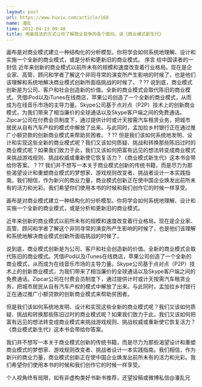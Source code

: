 ```yaml
---
layout: post
url: https://www.huxiu.com/article/168
name: 潘乱
time: 2012-04-13 09:48
title: 用最简洁的方式让你了解商业竞争的各个面向。读《商业模式新生代》
---
```

画布是对商业模式建立一种结构化的分析模型。你将学会如何系统地理解、设计和实施一个全新的商业模式，或是分析和更新旧的商业模式。 序言 给中国读者的一封信 近年来创新的商业模式以前所未有的规模和速度改变着行业格局。现在是企业家、高管、顾问和学者了解这个非同寻常的演变所产生影响的时候了，也是他们该理解和系统地解决商业模式创新所面临挑战的时候了。 ? ?? 说到底，商业模式创新是为公司、客户和社会创造新的价值。全新的商业模式会取代陈旧的商业模式。凭借iPod以及iTunes在线商店，苹果公司创造了一个全新的商业模式，从而成为在线音乐市场的主导力量。Skype公司基于点对点（P2P）技术上的创新商业模式，为我们带来了相当廉价的全球通话以及Skype客户端之间的免费通话。Zipcar公司在付费会员制度下，通过提供计时或计天按需汽车租赁业务，把城市居民从自有汽车产权的模式中解放了出来。与此同时，孟加拉乡村银行正在通过推广小额贷款的创新商业模式来帮助贫困者。 ? ?? 但是我们该如何系统地发明、设计和实现这些全新的商业模式呢？我们又该如何质疑、挑战和转换那些陈旧过时的商业模式呢？如果我们致力于此，我们又该如何把富有远见的想法转变成商业模式来挑战游戏规则、挑战权威或重新使它恢复活力？《商业模式新生代》这本书会带给你答案。 ? ?? 我们并不想写一本关于商业模式创新的传统书籍，而是尽力为那些渴望设计和重塑商业模式的梦想家、游戏规则改变者、挑战者设计一本实践指南。我们相信，作为新兴的商业力量，商业模式创新正在使中国企业焕发出前所未有的活力和光彩。我们希望你们使用本书的时候和我们创作它的时候一样享受。

画布是对商业模式建立一种结构化的分析模型。你将学会如何系统地理解、设计和实施一个全新的商业模式，或是分析和更新旧的商业模式。

近年来创新的商业模式以前所未有的规模和速度改变着行业格局。现在是企业家、高管、顾问和学者了解这个非同寻常的演变所产生影响的时候了，也是他们该理解和系统地解决商业模式创新所面临挑战的时候了。

说到底，商业模式创新是为公司、客户和社会创造新的价值。全新的商业模式会取代陈旧的商业模式。凭借iPod以及iTunes在线商店，苹果公司创造了一个全新的商业模式，从而成为在线音乐市场的主导力量。Skype公司基于点对点（P2P）技术上的创新商业模式，为我们带来了相当廉价的全球通话以及Skype客户端之间的免费通话。Zipcar公司在付费会员制度下，通过提供计时或计天按需汽车租赁业务，把城市居民从自有汽车产权的模式中解放了出来。与此同时，孟加拉乡村银行正在通过推广小额贷款的创新商业模式来帮助贫困者。

但是我们该如何系统地发明、设计和实现这些全新的商业模式呢？我们又该如何质疑、挑战和转换那些陈旧过时的商业模式呢？如果我们致力于此，我们又该如何把富有远见的想法转变成商业模式来挑战游戏规则、挑战权威或重新使它恢复活力？《商业模式新生代》这本书会带给你答案。

我们并不想写一本关于商业模式创新的传统书籍，而是尽力为那些渴望设计和重塑商业模式的梦想家、游戏规则改变者、挑战者设计一本实践指南。我们相信，作为新兴的商业力量，商业模式创新正在使中国企业焕发出前所未有的活力和光彩。我们希望你们使用本书的时候和我们创作它的时候一样享受。

个人视角终有局限，如有非虚构类好书新书推荐，还望投稿或微博私信@潘乱兄

